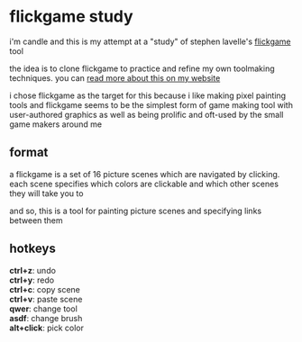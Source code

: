 # flickgame study
i'm candle and this is my attempt at a "study" of stephen lavelle's [flickgame][1] tool

the idea is to clone flickgame to practice and refine my own toolmaking techniques. you can [read more about this on my website][2]

i chose flickgame as the target for this because i like making pixel painting tools and  flickgame seems to be the simplest form of game making tool with user-authored graphics as well as being prolific and oft-used by the small game makers around me

## format
a flickgame is a set of 16 picture scenes which are navigated by clicking. each scene specifies which colors are clickable and which other scenes they will take you to

and so, this is a tool for painting picture scenes and specifying links between them

## hotkeys
__ctrl+z__: undo\
__ctrl+y__: redo\
__ctrl+c__: copy scene\
__ctrl+v__: paste scene\
__qwer__: change tool\
__asdf__: change brush\
__alt+click__: pick color

[1]: http://flickgame.org
[2]: https://kool.tools/blog/flickgame-study.html
